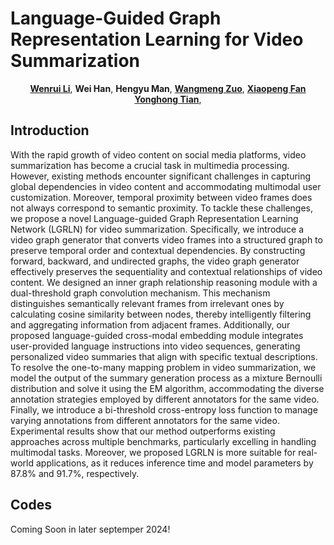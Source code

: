 # Language-Guided Graph Representation Learning for Video Summarization

<div align="center">

[**Wenrui Li**](https://liwrui.github.io/),
**Wei Han**,
**Hengyu Man**,
[**Wangmeng Zuo**](https://scholar.google.com/citations?user=rUOpCEYAAAAJ),
[**Xiaopeng Fan**](https://scholar.google.cz/citations?hl=zh-CN&user=4LsZhDgAAAAJ&view_op=list_works&sortby=pubdate)
[**Yonghong Tian**](https://scholar.google.cz/citations?user=fn6hJx0AAAAJ&hl=zh-CN),


</div>


## Introduction
With the rapid growth of video content on social media platforms, video summarization has become a crucial task in multimedia processing. However, existing methods encounter significant challenges in capturing global dependencies in video content and accommodating multimodal user customization. Moreover, temporal proximity between video frames does not always correspond to semantic proximity. To tackle these challenges, we propose a novel Language-guided Graph Representation Learning Network (LGRLN) for video summarization. Specifically, we introduce a video graph generator that converts video frames into a structured graph to preserve temporal order and contextual dependencies. By constructing forward, backward, and undirected graphs, the video graph generator effectively preserves the sequentiality and contextual relationships of video content. We designed an inner graph relationship reasoning module with a dual-threshold graph convolution mechanism. This mechanism distinguishes semantically relevant frames from irrelevant ones by calculating cosine similarity between nodes, thereby intelligently filtering and aggregating information from adjacent frames. Additionally, our proposed language-guided cross-modal embedding module integrates user-provided language instructions into video sequences, generating personalized video summaries that align with specific textual descriptions. To resolve the one-to-many mapping problem in video summarization, we model the output of the summary generation process as a mixture Bernoulli distribution and solve it using the EM algorithm, accommodating the diverse annotation strategies employed by different annotators for the same video. Finally, we introduce a bi-threshold cross-entropy loss function to manage varying annotations from different annotators for the same video. Experimental results show that our method outperforms existing approaches across multiple benchmarks, particularly excelling in handling multimodal tasks. Moreover, we proposed LGRLN is more suitable for real-world applications, as it reduces inference time and model parameters by 87.8\% and 91.7\%, respectively.

## Codes
Coming Soon in later septemper 2024!


